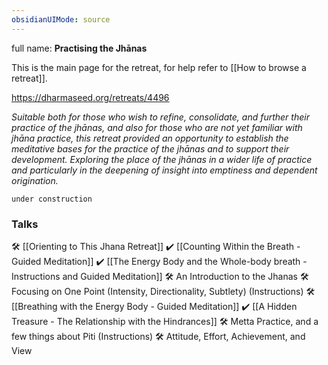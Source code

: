 ```yaml
---
obsidianUIMode: source
---
```

full name: **Practising the Jhānas**

This is the main page for the retreat, for help refer to [[How to browse a retreat]].

https://dharmaseed.org/retreats/4496

_Suitable both for those who wish to refine, consolidate, and further their practice of the jhānas, and also for those who are not yet familiar with jhāna practice, this retreat provided an opportunity to establish the meditative bases for the practice of the jhānas and to support their development. Exploring the place of the jhānas in a wider life of practice and particularly in the deepening of insight into emptiness and dependent origination._
<br/>

```ad-danger
under construction
```

### Talks
🛠️ [[Orienting to This Jhana Retreat]]
✔️ [[Counting Within the Breath - Guided Meditation]]
✔️ [[The Energy Body and the Whole-body breath - Instructions and Guided Meditation]]
🛠️ An Introduction to the Jhanas
🛠️ Focusing on One Point (Intensity, Directionality, Subtlety) (Instructions)
🛠️ [[Breathing with the Energy Body - Guided Meditation]]
✔️ [[A Hidden Treasure - The Relationship with the Hindrances]]
🛠️ Metta Practice, and a few things about Piti (Instructions)
🛠️ Attitude, Effort, Achievement, and View